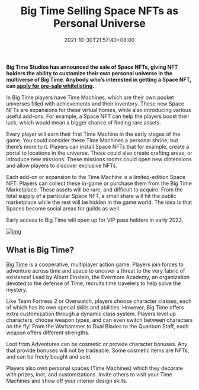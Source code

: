 ﻿---
title: "Big Time Selling Space NFTs as Personal Universe"
date: 2021-10-30T21:57:40+08:00
lastmod: 2021-10-30T16:45:40+08:00
draft: false
authors: ["Martha"]
description: "Big Time Studios has announced the sale of Space NFTs, giving NFT holders the ability to customize their own personal universe in the multiverse of Big Time. Anybody who¡¯s interested in getting a Space NFT, can apply for pre-sale whitelisting."
featuredImage: "big-time-selling-space-nfts-as-personal-universe.png"
tags: ["Virtual World","Play to Earn"]
categories: ["news"]
news: ["Virtual World"]
weight: 
lightgallery: true
pinned: false
recommend: false
recommend1: false
---

**Big Time Studios has announced the sale of Space NFTs, giving NFT holders the ability to customize their own personal universe in the multiverse of Big Time. Anybody who’s interested in getting a Space NFT, can [apply for pre-sale whitelisting](https://playbigtime.typeform.com/to/dukyUm3j).**

In Big Time players have Time Machines, which are their own pocket universes filled with achievements and their inventory. These new Space NFTs are expansions for these virtual homes, while also introducing various useful add-ons. For example, a Space NFT can help the players boost their luck, which would mean a bigger chance of finding rare assets.

Every player will earn their first Time Machine in the early stages of the game. You could consider these Time Machines a personal shrine, but there’s more to it. Players can install Space NFTs that for example, create a portal to locations in the universe. These could also create crafting areas, or introduce new missions. These missions rooms could open new dimensions and allow players to discover exclusive NFTs.

Each add-on or expansion to the Time Machine is a limited-edition Space NFT. Players can collect these in-game or purchase them from the Big Time Marketplace. These assets will be rare, and difficult to acquire. From the total supply of a particular Space NFT, a small share will hit the public marketplace while the rest will be hidden in the game world. The idea is that Spaces become social areas for guilds as well.

Early access to Big Time will open up for VIP pass holders in early 2022.

[![img](http://www.playtoearn.online/wp-content/uploads/2021/09/doctor-who-banner-referral.png)](https://doctorwho-worldsapart.com/r/18103/)

## What is Big Time?

[Big Time](https://www.playtoearn.online/tag/big-time/) is a cooperative, multiplayer action game. Players join forces to adventure across time and space to uncover a threat to the very fabric of existence! Lead by Albert Einstein, the Evermore Academy, an organization devoted to the defense of Time, recruits time travelers to help solve the mystery.

Like Team Fortress 2 or Overwatch, players choose character classes, each of which has its own special skills and abilities. However, Big Time offers extra customization through a dynamic class system. Players level up characters, choose weapon types, and can even switch between characters on the fly! From the Warhammer to Dual Blades to the Quantum Staff, each weapon offers different strengths.

Loot from Adventures can be cosmetic or provide character bonuses. Any that provide bonuses will not be tradeable. Some cosmetic items are NFTs, and can be freely bought and sold.

Players also own personal spaces (Time Machines) which they decorate with prizes, loot, and customizations. Invite others to visit your Time Machines and show off your interior design skills.